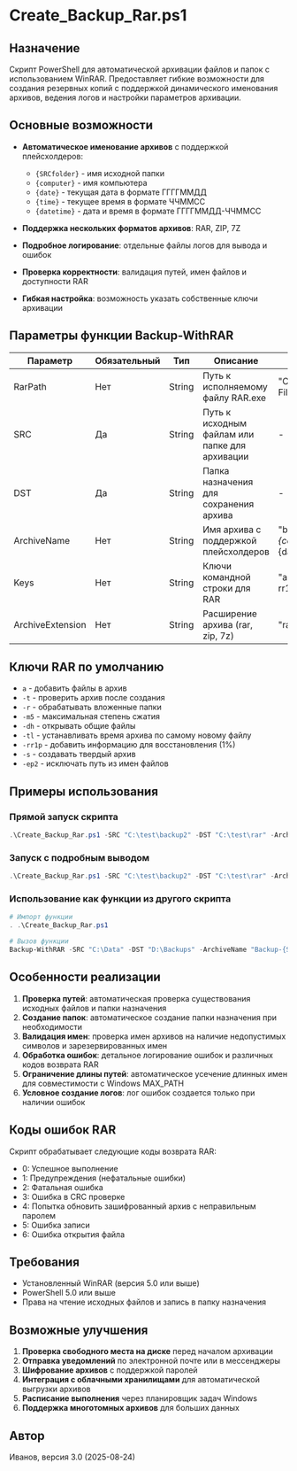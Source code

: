 # Create_Backup_Rar.ps1

## Назначение

Скрипт PowerShell для автоматической архивации файлов и папок с использованием WinRAR. Предоставляет гибкие возможности для создания резервных копий с поддержкой динамического именования архивов, ведения логов и настройки параметров архивации.

## Основные возможности

- **Автоматическое именование архивов** с поддержкой плейсхолдеров:
  - `{SRCfolder}` - имя исходной папки
  - `{computer}` - имя компьютера
  - `{date}` - текущая дата в формате ГГГГММДД
  - `{time}` - текущее время в формате ЧЧММСС
  - `{datetime}` - дата и время в формате ГГГГММДД-ЧЧММСС

- **Поддержка нескольких форматов архивов**: RAR, ZIP, 7Z
- **Подробное логирование**: отдельные файлы логов для вывода и ошибок
- **Проверка корректности**: валидация путей, имен файлов и доступности RAR
- **Гибкая настройка**: возможность указать собственные ключи архивации

## Параметры функции Backup-WithRAR

| Параметр         | Обязательный | Тип    | Описание                                       | По умолчанию                               |
| ---------------- | ------------ | ------ | ---------------------------------------------- | ------------------------------------------ |
| RarPath          | Нет          | String | Путь к исполняемому файлу RAR.exe              | "C:\Program Files\WinRAR\Rar.exe"          |
| SRC              | Да           | String | Путь к исходным файлам или папке для архивации | -                                          |
| DST              | Да           | String | Папка назначения для сохранения архива         | -                                          |
| ArchiveName      | Нет          | String | Имя архива с поддержкой плейсхолдеров          | "backup_{SRCfolder}_{computer}_{datetime}" |
| Keys             | Нет          | String | Ключи командной строки для RAR                 | "a -t -r -m5 -dh -tl -rr1p -s -ep2"        |
| ArchiveExtension | Нет          | String | Расширение архива (rar, zip, 7z)               | "rar"                                      |

## Ключи RAR по умолчанию

- `a` - добавить файлы в архив
- `-t` - проверить архив после создания
- `-r` - обрабатывать вложенные папки
- `-m5` - максимальная степень сжатия
- `-dh` - открывать общие файлы
- `-tl` - устанавливать время архива по самому новому файлу
- `-rr1p` - добавить информацию для восстановления (1%)
- `-s` - создавать твердый архив
- `-ep2` - исключать путь из имен файлов

## Примеры использования

### Прямой запуск скрипта
```powershell
.\Create_Backup_Rar.ps1 -SRC "C:\test\backup2" -DST "C:\test\rar" -ArchiveName "Backup-{SRCfolder}_{computer}_{datetime}"
```

### Запуск с подробным выводом
```powershell
.\Create_Backup_Rar.ps1 -SRC "C:\test\backup2" -DST "C:\test\rar" -ArchiveName "Backup-{SRCfolder}_{computer}_{datetime}" -Verbose
```

### Использование как функции из другого скрипта
```powershell
# Импорт функции
. .\Create_Backup_Rar.ps1

# Вызов функции
Backup-WithRAR -SRC "C:\Data" -DST "D:\Backups" -ArchiveName "Backup-{SRCfolder}_{computer}_{datetime}" -Keys "a -r -m5"
```

## Особенности реализации

1. **Проверка путей**: автоматическая проверка существования исходных файлов и папки назначения
2. **Создание папок**: автоматическое создание папки назначения при необходимости
3. **Валидация имен**: проверка имен архивов на наличие недопустимых символов и зарезервированных имен
4. **Обработка ошибок**: детальное логирование ошибок и различных кодов возврата RAR
5. **Ограничение длины путей**: автоматическое усечение длинных имен для совместимости с Windows MAX_PATH
6. **Условное создание логов**: лог ошибок создается только при наличии ошибок

## Коды ошибок RAR

Скрипт обрабатывает следующие коды возврата RAR:
- 0: Успешное выполнение
- 1: Предупреждения (нефатальные ошибки)
- 2: Фатальная ошибка
- 3: Ошибка в CRC проверке
- 4: Попытка обновить зашифрованный архив с неправильным паролем
- 5: Ошибка записи
- 6: Ошибка открытия файла

## Требования

- Установленный WinRAR (версия 5.0 или выше)
- PowerShell 5.0 или выше
- Права на чтение исходных файлов и запись в папку назначения

## Возможные улучшения

1. **Проверка свободного места на диске** перед началом архивации
2. **Отправка уведомлений** по электронной почте или в мессенджеры
3. **Шифрование архивов** с поддержкой паролей
4. **Интеграция с облачными хранилищами** для автоматической выгрузки архивов
5. **Расписание выполнения** через планировщик задач Windows
6. **Поддержка многотомных архивов** для больших данных

## Автор

Иванов, версия 3.0 (2025-08-24)
